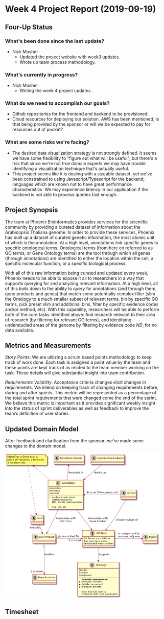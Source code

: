 # Week 4 Project Report (2019-09-19)

## Four-Up Status

### What's been done since the last update?

* Nick Mosher
  * Updated the project website with week3 updates.
  * Wrote up team process methodology.

### What's currently in progress?

* Nick Mosher
  * Writing the week 4 project updates.

### What do we need to accomplish our goals?

* Github repositories for the frontend and backend to be
  provisioned.
* Cloud resources for deploying our solution. AWS has been
  mentioned, is that being provided by the sponsor or will
  we be expected to pay for resources out of pocket?

### What are some risks we're facing?

* The desired data visualization strategy is not strongly
  defined. It seems we have some flexibility to "figure out
  what will be useful", but there's a risk that since we're
  not true domain experts we may have trouble identifying
  a visualization technique that's actually useful.
* This project seems like it is dealing with a sizeable
  dataset, yet we've been constrained to using
  Javascript/Typescript for the backend, languages which are
  known not to have great performance characteristics. We
  may experience latency in our application if the backend is
  not able to process queries fast enough.

## Project Synopsis

The team at Phoenix Bioinformatics provides services for the scientific
community by providing a curated dataset of information about the
Arabidopsis Thaliana genome. In order to provide these services, Phoenix
has built up a dataset of curated genetic information, the most atomic
unit of which is the annotation. At a high level, annotations link
specific genes to specific ontological terms. Ontological terms (from
here on referred to as GO terms, or Gene Ontology terms) are the tool
through which all genes (through annotations) are identified to either
the location within the cell, a specific molecular function, or a specific biological process.

With all of this raw information being curated and updated every week,
Phoenix needs to be able to expose it all to researchers in a way that
supports querying for and analyzing relevant information. At a high level,
all of this boils down to the ability to query for annotations (and through
them, gene products and genes) that match some potentially complex filter
(slim the Ontology to a much smaller subset of relevant terms, bin by
specific GO terms, pick preset slim and additional bins, filter by specific
evidence codes and/or method, etc). With this capability, researchers will
be able to perform both of the core tasks identified above: find research
relevant to their area of research (by filtering for relevant GO terms),
and identifying understudied areas of the genome by filtering by evidence
code *ND*, for no data available.

## Metrics and Measurements

*Story Points*: We are utilizing a scrum based points methodology to keep
track of work done. Each task is assigned a point value by the team and
these points are kept track of as related to the team member working on
the task. These details will give substantial insight into team contribution.

*Requirements Volatility*: Acceptance criteria changes elicit changes in
requirements. We intend on keeping track of changing requirements before,
during and after sprints. This metric will be represented as a percentage
of the total sprint requirements that were changed come the end of the
sprint. We believe this metric is important as it provides significant
weekly insight into the status of sprint deliverables as well as feedback
to improve the team’s definition of user stories.

## Updated Domain Model

After feedback and clarification from the sponsor, we've made some changes
to the domain model.

![domain-model-2](./assets/domain_model_2.png)

## Timesheet
